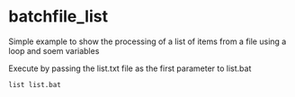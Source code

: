 # batchfile_list
Simple example to show the processing of a list of items from a file using a loop and soem variables

Execute by passing the list.txt file as the first parameter to list.bat

```
list list.bat
```
